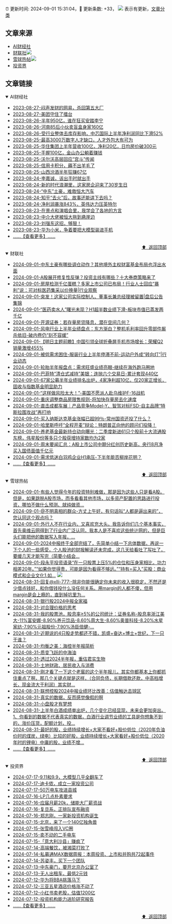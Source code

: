 ##

:alarm_clock: 更新时间: 2024-09-01 15:31:04，:rocket: 更新条数: +33， ![](/assets/dot.png) 表示有更新，[文章分类](/TAGS.md)

## 文章来源

- [AI财经社](#ai财经社)  
- [财联社](#财联社)![](/assets/dot.png)   
- [雪球热帖](#雪球热帖)![](/assets/dot.png)   
- [投资界](#投资界)  

## 文章链接

<details open>
<summary id="ai财经社">
 AI财经社
</summary>


- [2023-08-27-闷声发财的网易，杀回第五大厂](https://www.aicaijing.com.cn/article/18610)  
- [2023-08-27-美团守住了擂台](https://www.aicaijing.com.cn/article/18611)  
- [2023-08-26-半年950亿，谁在狂买安踏李宁](https://www.aicaijing.com.cn/article/18607)  
- [2023-08-26-河南85后小伙卖盲盒身家160亿](https://www.aicaijing.com.cn/article/18608)  
- [2023-08-26-受行业整体去库存影响，中芯国际上半年净利润同比下滑52%](https://www.aicaijing.com.cn/article/18609)  
- [2023-08-25-最高3000万数字人才缺口，人才外包大有可为](https://www.aicaijing.com.cn/article/18601)  
- [2023-08-25-华住集团上半年营收100亿，净利20亿，日均房价破300元](https://www.aicaijing.com.cn/article/18602)  
- [2023-08-25-手握100亿，金山办公躺着赚钱](https://www.aicaijing.com.cn/article/18603)  
- [2023-08-25-沃尔沃高层回应“宫斗”传闻](https://www.aicaijing.com.cn/article/18604)  
- [2023-08-25-信用卡积分，薅不出羊毛了](https://www.aicaijing.com.cn/article/18605)  
- [2023-08-25-山西汾酒半年狂赚67亿](https://www.aicaijing.com.cn/article/18606)  
- [2023-08-24-李嘉诚，该出手时就出手](https://www.aicaijing.com.cn/article/18596)  
- [2023-08-24-新的时代浪潮里，这家房企迎来了30岁生日](https://www.aicaijing.com.cn/article/18597)  
- [2023-08-24-“中东”土豪，难救恒大汽车](https://www.aicaijing.com.cn/article/18598)  
- [2023-08-24-知乎“去火”后，故事还能讲下去吗？](https://www.aicaijing.com.cn/article/18599)  
- [2023-08-24-净利润暴涨843%，英伟达力压英特尔](https://www.aicaijing.com.cn/article/18600)  
- [2023-08-23-在景点和演唱会里，我学会了各地的方言](https://www.aicaijing.com.cn/article/18591)  
- [2023-08-23-中介大佬被恒大拖到悬崖边](https://www.aicaijing.com.cn/article/18592)  
- [2023-08-23-刘强东这招，够狠！](https://www.aicaijing.com.cn/article/18593)  
- [2023-08-23-华为小米，争着要把大模型装进手机](https://www.aicaijing.com.cn/article/18594)  
- [......【查看更多】......](/details/AI财经社.md)

<div align="right"><a href="#文章来源">⬆ &nbsp;返回顶部</a></div>
</details>

<details open>
<summary id="财联社">
 财联社
</summary>


- [2024-09-01-中东土豪有哪些调仓动作？其他境外主权财富基金布局也浮出水面](https://www.cls.cn/detail/1785239)  
- [2024-09-01-A股展开修复性反弹？投资主线有哪些？十大券商策略来了](https://www.cls.cn/detail/1785274)  
- [2024-09-01-房屋检测千亿蛋糕？多家上市公司已布局！行业人士回应“暴利”说：可对标医药集采以价换量|行业观察](https://www.cls.cn/detail/1785267)  
- [2024-09-01-突发！这家公司实际控制人、董事长兼总经理被留置|盘后公告集锦](https://www.cls.cn/detail/1785247)  
- [2024-09-01-“医药卖水人”曙光未现？H1超半数业绩下滑-板块市值已蒸发两千亿](https://www.cls.cn/detail/1785192)  
- [2024-09-01-开源证券：若存量房贷降息，潜在空间几何？](https://www.cls.cn/detail/1785246)  
- [2024-09-01-风电行业上半年业绩盘点：东方渐白？整机毛利率回升零部件厮杀依旧-破内卷仍“刻不容缓”](https://www.cls.cn/detail/1785237)  
- [2024-09-01-【明日主题前瞻】中国引领全球折叠屏手机市场增长：荣耀Q2销量激增455%](https://www.cls.cn/detail/1783417)  
- [2024-09-01-被低需求困住-服装行业上半年停滞不前-运动户外成“转向灯”|行业动态](https://www.cls.cn/detail/1785122)  
- [2024-09-01-轮胎半年报盘点：需求旺盛业绩亮眼-继续在海外跑马圈地](https://www.cls.cn/detail/1785099)  
- [2024-09-01-巴菲特“清仓式减持”美银：连抛六个交易日-累计套现440亿](https://www.cls.cn/detail/1785092)  
- [2024-09-01-67家公募半年业绩排名出炉，4家净利超10亿，仅20家正增长，固收与指数基金明显助力](https://www.cls.cn/detail/1785033)  
- [2024-09-01-“这样做风险太大！”-美国不愿派人赴乌维护F-16战机](https://www.cls.cn/detail/1785052)  
- [2024-09-01-重庆调整商品房限售规则-将加快存量房去化速度](https://www.cls.cn/detail/1785116)  
- [2024-09-01-直击成都车展｜产品竞争Model-Y、智驾对标FSD-自主品牌“特斯拉围攻战”再打响](https://www.cls.cn/detail/1785110)  
- [2024-09-01-买入纳斯达克基金涨幅已超99％-常州国资还投了什么？](https://www.cls.cn/detail/1785117)  
- [2024-09-01-哈里斯呼吁“全程开麦”辩论：特朗普正向他的顾问们投降！](https://www.cls.cn/detail/1785147)  
- [2024-09-01-养老基金最新持仓动向曝光：二季度新进61只个股前十大流通股东榜，伟星股份等多只个股获增持家数均为2家](https://www.cls.cn/detail/1784808)  
- [2024-09-01-周末要闻汇总：A股上市公司中期分红创历史新高，央行8月净买入国债面值千亿元](https://www.cls.cn/detail/1785208)  
- [2024-09-01-需求低迷白羽鸡企业H1承压-下半年能否柳岸花明？](https://www.cls.cn/detail/1785097)  
- [......【查看更多】......](/details/财联社.md)

<div align="right"><a href="#文章来源">⬆ &nbsp;返回顶部</a></div>
</details>

<details open>
<summary id="雪球热帖">
 雪球热帖
</summary>


- [2024-09-01-有些人觉得今年的投资特别难做，那是因为这些人只是看A股。但是，如果跳脱A股市场，而多看看其他市场，以多资产配置的思路进行投资，哪怕不做什么预测、就纯做资...](https://xueqiu.com/5519392453/303190971)  
- [2024-09-01-@不明真相的群众-方丈上午好，有句话叫“人都是逼出来的”，您认同这个观点吗？](https://xueqiu.com/9389834468/303189592)  
- [2024-09-01-外行人不在行业内，又喜欢充大头。我告诉你们几个基本事实，首先奥维云网得到了行业内广泛认同，我本人是不喜欢这些统计网的，但是巨头们能把他的数据写入年报，...](https://xueqiu.com/5796891415/303197549)  
- [2024-09-01-2024中报终于全部完结了，先简单小结一下总体数据，再说一下个人的一些感受，个人股池的财报解读还未完成，这几天给看吐了写吐了，要缓几天才能写完（简要小结会...](https://xueqiu.com/9769652619/303205892)  
- [2024-09-01-段永平投资语录“在一只股票上压5%的仓位和压身家相比，功力相差20年。”“如果你觉得贵，可能是因为看得不够远。”“持有=买入”买股：商业模式和企业文化1.如...](https://xueqiu.com/8240973387/303219816) ![](/assets/new.png)  
- [2024-08-31-回复@xlli-777:-除非你能很确定你未来的收入很稳定，不然还是少借点钱好，和你借钱投什么没任何关系。用margin的人都不傻，但用margin是会上瘾的，直到掉坑里为...](https://xueqiu.com/1247347556/303184939)  
- [2024-08-31-银行股2024中报全家福](https://xueqiu.com/3260327054/303184384)  
- [2024-08-31-对合理价格的思考](https://xueqiu.com/3407267469/303184104)  
- [2024-08-31-我的股票池，股息率≥5%的公司统计：证券名称-股息率浙江美大-11%富安娜-8.90%养元饮品-8.60%周大生-8.60%奥普科技-8.20%水星家纺-7.90%元祖股份-7.90%汤臣倍健-...](https://xueqiu.com/1193805304/303178188)  
- [2024-08-31-近期说的4只股走势都还不错，凯盛+奋达+博士+世纪，下一只干谁？](https://xueqiu.com/4296152681/303169235)  
- [2024-08-31-均衡之美：海控半年报简析](https://xueqiu.com/9070764642/303168750)  
- [2024-08-31-质变飞跃的中海油](https://xueqiu.com/2792218779/303161625)  
- [2024-08-31-透过2024半年报，重估君实生物](https://xueqiu.com/9210717241/303158673)  
- [2024-08-31-土地财政、居民收入与消费](https://xueqiu.com/1955602780/303157371)  
- [2024-08-31-刚才看了一下这个老窖的这个半年报儿，其实你都基本上你都抓住重点了啊，那几个关键点就是这样，（合同负债，长期借款还款，中高档增长，现金流大于利润）其实财...](https://xueqiu.com/4212900091/303144269)  
- [2024-08-31-联想控股2024中报业绩环比改善：估值触达击球区](https://xueqiu.com/4857977486/303134535)  
- [2024-08-31-真实的数据，反而感觉像假的啊](https://xueqiu.com/6615553088/303154525)  
- [2024-08-31-小盘股才有梦想](https://xueqiu.com/1553799558/303140378)  
- [2024-08-31-上半年白酒成绩单出炉，几个变化已经显现，未来会更加突出。1、你看到的数据不代表真实的数据，白酒行业调节业绩的工具是你想象不到的，涨价压货，配额计划，投...](https://xueqiu.com/9262059293/303141013)  
- [2024-08-31-最好的股，业绩持续增长+大家不看好+股价低位（2020年负油价时的煤炭，绿电）比较的好股，业绩持续增长+大家看好+股价低位（2020年时的锂电）中庸的股，业绩不增...](https://xueqiu.com/2093337947/303169255)  
- [......【查看更多】......](/details/雪球热帖.md)

<div align="right"><a href="#文章来源">⬆ &nbsp;返回顶部</a></div>
</details>

<details open>
<summary id="投资界">
 投资界
</summary>


- [2024-07-17-9.11和9.9，大模型几乎全翻车了](https://posts.careerengine.us/p/6697778c44726b29bffa3a09)  
- [2024-07-17-迪卡侬，成立一家投资公司](https://posts.careerengine.us/p/6697778c44726b29bffa3a01)  
- [2024-07-17-50万电车攻进县城](https://posts.careerengine.us/p/6697779c831e1d29eea44253)  
- [2024-07-16-LP几点朴素要求](https://posts.careerengine.us/p/669636a8720ed522248054dc)  
- [2024-07-16-应届月薪20k，储能大厂薪资战](https://posts.careerengine.us/p/669636a8720ed522248054d4)  
- [2024-07-16-复旦系，正排队宣布融资](https://posts.careerengine.us/p/66963699cb38e136a496986c)  
- [2024-07-16-郑志刚，一家新投资机构诞生](https://posts.careerengine.us/p/66963699cb38e136a4969874)  
- [2024-07-15-北京，来了一个140亿独角兽](https://posts.careerengine.us/p/6694db59a0c3ac562b61f9af)  
- [2024-07-15-张雪峰闯入VC圈](https://posts.careerengine.us/p/6694db59a0c3ac562b61f9b7)  
- [2024-07-15-卖不动的二手电车](https://posts.careerengine.us/p/6694db6836b2f1565d9b541a)  
- [2024-07-15-「意大利沙县」赚疯了](https://posts.careerengine.us/p/6694db6836b2f1565d9b5422)  
- [2024-07-14-高端餐饮，被湘菜打败了](https://posts.careerengine.us/p/6693862333c6e710d0bf9dc4)  
- [2024-07-14-私募通MAX数据周报：本周投资、上市和并购共72起事件](https://posts.careerengine.us/p/6693862333c6e710d0bf9dcc)  
- [2024-07-14-苏姿丰，买下一个团队](https://posts.careerengine.us/p/6693861481427510b2b9c123)  
- [2024-07-13-中东豪门，要开北京办公室了](https://posts.careerengine.us/p/66922794a876f80d113b51fe)  
- [2024-07-13-无人出租车，最低2元钱](https://posts.careerengine.us/p/669227b82202ae0dfac5d713)  
- [2024-07-12-华为将BBA挑落马下](https://posts.careerengine.us/p/6690a6c68082df14ead7eaac)  
- [2024-07-12-三亚五星酒店价格涨不动了](https://posts.careerengine.us/p/6690a6c68082df14ead7eaa4)  
- [2024-07-12-小红书卖老股，估值1200亿](https://posts.careerengine.us/p/6690a6b756b00014bcc00e8f)  
- [2024-07-12-投资机构能力进阶研究报告](https://posts.careerengine.us/p/6690a6b756b00014bcc00e87)  
- [......【查看更多】......](/details/投资界.md)

<div align="right"><a href="#文章来源">⬆ &nbsp;返回顶部</a></div>
</details>
